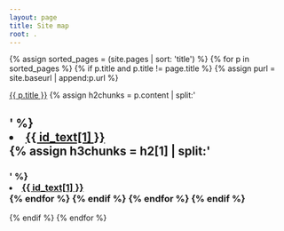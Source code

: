 ```yaml
---
layout: page
title: Site map
root: .
---
```


{% assign sorted_pages = (site.pages | sort: 'title') %}
{% for p in sorted_pages %}
  {% if p.title and p.title != page.title %}
  {% assign purl = site.baseurl | append:p.url %}
  <nav>
    <a href="{{ purl }}">{{ p.title }}</a>
    {% assign h2chunks = p.content | split:'<h2 id="' %}
    {% if h2chunks.size > 1 %}
      <ul>
      {% for h2chunk in h2chunks offset:1 %}
        {% assign h2 = h2chunk | split:'</h2>' %}
        {% assign id_text = h2[0] | split:'">' %}
        <li>
         <a href="{{ purl }}#{{ id_text[0] }}">{{ id_text[1] }}</a>
        </li>
        {% assign h3chunks = h2[1] | split:'<h3 id="' %}
        {% if h3chunks.size > 1 %}
        <ul>
        {% for h3chunk in h3chunks offset:1 %}
          {% assign h3 = h3chunk | split:'</h3>' %}
          {% assign id_text = h3[0] | split:'">' %}
          <li>
           <a href="{{ purl }}#{{ id_text[0] }}">{{ id_text[1] }}</a>
          </li>
        {% endfor %}
        </ul>
        {% endif %}
      {% endfor %}
      </ul>
    {% endif %}
  </nav>
  {% endif %}
{% endfor %}
